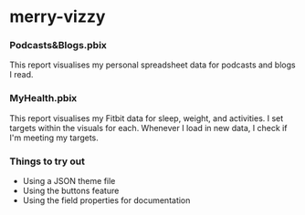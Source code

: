 # merry-vizzy
### Podcasts&Blogs.pbix
This report visualises my personal spreadsheet data for podcasts and blogs I read.


### MyHealth.pbix
This report visualises my Fitbit data for sleep, weight, and activities.
I set targets within the visuals for each. Whenever I load in new data, I check if I'm meeting my targets.


### Things to try out
- Using a JSON theme file
- Using the buttons feature
- Using the field properties for documentation
